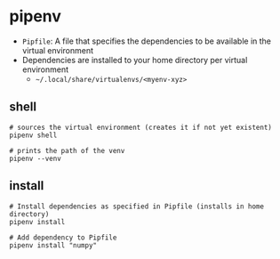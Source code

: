 # pipenv

- `Pipfile`: A file that specifies the dependencies to be available in the virtual environment
- Dependencies are installed to your home directory per virtual environment
  - `~/.local/share/virtualenvs/<myenv-xyz>`

## shell

```shell
# sources the virtual environment (creates it if not yet existent)
pipenv shell

# prints the path of the venv
pipenv --venv
```

## install

```shell
# Install dependencies as specified in Pipfile (installs in home directory)
pipenv install

# Add dependency to Pipfile
pipenv install "numpy"
```

